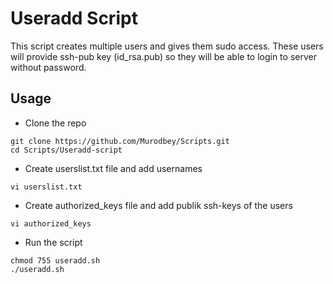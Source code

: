 # Useradd Script

This script creates multiple users and gives them sudo access. These users will provide ssh-pub key (id_rsa.pub) so they will be able to login to server without password.

## Usage

* Clone the repo

```
git clone https://github.com/Murodbey/Scripts.git
cd Scripts/Useradd-script
```

* Create userslist.txt file and add usernames
 
```
vi userslist.txt
```

* Create authorized_keys file and add publik ssh-keys of the users

```
vi authorized_keys
```

* Run the script 

```
chmod 755 useradd.sh
./useradd.sh
```
